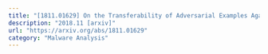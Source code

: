 ```yaml
---
title: "[1811.01629] On the Transferability of Adversarial Examples Against CNN-Based Image Forensics"
description: "2018.11 [arxiv]"
url: "https://arxiv.org/abs/1811.01629"
category: "Malware Analysis"
---
```

